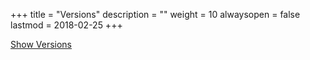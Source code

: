 +++
title = "Versions"
description = ""
weight = 10
alwaysopen = false
lastmod = 2018-02-25
+++

<a href="http://nbviewer.jupyter.org/github/sdiehl28/tutorial-jupyter-notebooks/blob/master/sklearn/ShowVersions.ipynb" target="_blank">Show Versions</a>